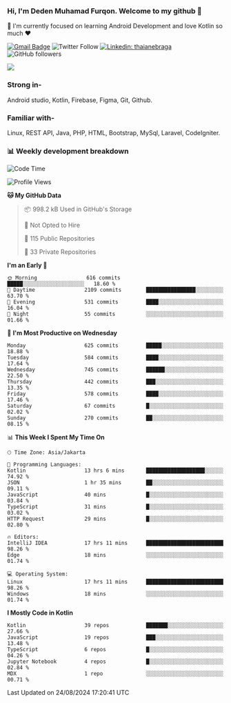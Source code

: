 ### Hi, I'm Deden Muhamad Furqon. Welcome to my github 👋

<!--
**furqoncreative/furqoncreative** is a ✨ _special_ ✨ repository because its `README.md` (this file) appears on your GitHub profile.

Here are some ideas to get you started:

- 🔭 I’m currently working on ...
- 👯 I’m looking to collaborate on ...
- 🤔 I’m looking for help with ...
- 💬 Ask me about ...
- 📫 How to reach me: ...
- 😄 Pronouns: ...
- ⚡ Fun fact: ...
-->

  🌱 I'm currently focused on learning Android Development and love Kotlin so much ❤ 

[![Gmail Badge](https://img.shields.io/badge/-furqoncreative24@gmail.com-c14438?style=flat-square&logo=Gmail&logoColor=white&link=mailto:furqoncreative24@gmail.com)](mailto:furqoncreative24@gmail.com)
![Twitter Follow](https://img.shields.io/twitter/follow/furqoncreative?label=Follow)
[![Linkedin: thaianebraga](https://img.shields.io/badge/-Deden_Muhamad_Furqon-blue?style=flat-square&logo=Linkedin&logoColor=white&link=https://www.linkedin.com/in/anmol-p-singh/)](https://www.linkedin.com/in/furqoncreative/)
![GitHub followers](https://img.shields.io/github/followers/furqoncreative?label=Follow&style=social)

<img src="https://github-readme-stats.sera5-dev.vercel.app/api?username=furqoncreative&hide=stars&show_icons=true&count_private=true&include_all_commits=true&title_color=#008080&icon_color=#008080&hide_border=true" width="">

### Strong in-

Android studio, Kotlin, Firebase, Figma, Git, Github.

### Familiar with-
Linux, REST API, Java, PHP, HTML, Bootstrap, MySql, Laravel, CodeIgniter.

### 📊 Weekly development breakdown

<!--START_SECTION:waka-->
![Code Time](http://img.shields.io/badge/Code%20Time-2%2C594%20hrs%2026%20mins-blue)

![Profile Views](http://img.shields.io/badge/Profile%20Views-0-blue)

**🐱 My GitHub Data** 

> 📦 998.2 kB Used in GitHub's Storage 
 > 
> 🚫 Not Opted to Hire
 > 
> 📜 115 Public Repositories 
 > 
> 🔑 33 Private Repositories 
 > 
**I'm an Early 🐤** 

```text
🌞 Morning                616 commits         █████░░░░░░░░░░░░░░░░░░░░   18.60 % 
🌆 Daytime                2109 commits        ████████████████░░░░░░░░░   63.70 % 
🌃 Evening                531 commits         ████░░░░░░░░░░░░░░░░░░░░░   16.04 % 
🌙 Night                  55 commits          ░░░░░░░░░░░░░░░░░░░░░░░░░   01.66 % 
```
📅 **I'm Most Productive on Wednesday** 

```text
Monday                   625 commits         █████░░░░░░░░░░░░░░░░░░░░   18.88 % 
Tuesday                  584 commits         ████░░░░░░░░░░░░░░░░░░░░░   17.64 % 
Wednesday                745 commits         ██████░░░░░░░░░░░░░░░░░░░   22.50 % 
Thursday                 442 commits         ███░░░░░░░░░░░░░░░░░░░░░░   13.35 % 
Friday                   578 commits         ████░░░░░░░░░░░░░░░░░░░░░   17.46 % 
Saturday                 67 commits          █░░░░░░░░░░░░░░░░░░░░░░░░   02.02 % 
Sunday                   270 commits         ██░░░░░░░░░░░░░░░░░░░░░░░   08.15 % 
```


📊 **This Week I Spent My Time On** 

```text
🕑︎ Time Zone: Asia/Jakarta

💬 Programming Languages: 
Kotlin                   13 hrs 6 mins       ███████████████████░░░░░░   74.92 % 
JSON                     1 hr 35 mins        ██░░░░░░░░░░░░░░░░░░░░░░░   09.11 % 
JavaScript               40 mins             █░░░░░░░░░░░░░░░░░░░░░░░░   03.84 % 
TypeScript               31 mins             █░░░░░░░░░░░░░░░░░░░░░░░░   03.02 % 
HTTP Request             29 mins             █░░░░░░░░░░░░░░░░░░░░░░░░   02.80 % 

🔥 Editors: 
IntelliJ IDEA            17 hrs 11 mins      █████████████████████████   98.26 % 
Edge                     18 mins             ░░░░░░░░░░░░░░░░░░░░░░░░░   01.74 % 

💻 Operating System: 
Linux                    17 hrs 11 mins      █████████████████████████   98.26 % 
Windows                  18 mins             ░░░░░░░░░░░░░░░░░░░░░░░░░   01.74 % 
```

**I Mostly Code in Kotlin** 

```text
Kotlin                   39 repos            ███████░░░░░░░░░░░░░░░░░░   27.66 % 
JavaScript               19 repos            ███░░░░░░░░░░░░░░░░░░░░░░   13.48 % 
TypeScript               6 repos             █░░░░░░░░░░░░░░░░░░░░░░░░   04.26 % 
Jupyter Notebook         4 repos             █░░░░░░░░░░░░░░░░░░░░░░░░   02.84 % 
MDX                      1 repo              ░░░░░░░░░░░░░░░░░░░░░░░░░   00.71 % 
```




 Last Updated on 24/08/2024 17:20:41 UTC
<!--END_SECTION:waka-->
